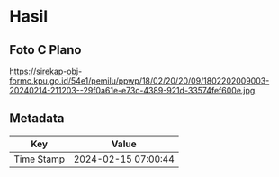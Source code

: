 # Hasil

## Foto C Plano

https://sirekap-obj-formc.kpu.go.id/54e1/pemilu/ppwp/18/02/20/20/09/1802202009003-20240214-211203--29f0a61e-e73c-4389-921d-33574fef600e.jpg


## Metadata

| Key        | Value               |
| ---------- | ------------------- |
| Time Stamp | 2024-02-15 07:00:44 |



